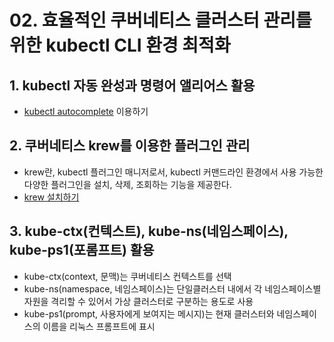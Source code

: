 # 02. 효율적인 쿠버네티스 클러스터 관리를 위한 kubectl CLI 환경 최적화

## 1. kubectl 자동 완성과 명령어 앨리어스 활용

- [kubectl autocomplete](https://kubernetes.io/ko/docs/tasks/tools/included/optional-kubectl-configs-bash-linux/) 이용하기

## 2. 쿠버네티스 krew를 이용한 플러그인 관리

- krew란, kubectl 플러그인 매니저로서, kubectl 커맨드라인 환경에서 사용 가능한 다양한 플러그인을 설치, 삭제, 조회하는 기능을 제공한다.
- [krew 설치하기](https://krew.sigs.k8s.io/docs/user-guide/setup/install/)

## 3. kube-ctx(컨텍스트), kube-ns(네임스페이스), kube-ps1(포롬프트) 활용

- kube-ctx(context, 문맥)는 쿠버네티스 컨텍스트를 선택
- kube-ns(namespace, 네임스페이스)는 단일클러스터 내에서 각 네임스페이스별 자원을 격리할 수 있어서 가상 클러스터로 구분하는 용도로 사용
- kube-ps1(prompt, 사용자에게 보여지는 메시지)는 현재 클러스터와 네임스페이스의 이름을 리눅스 프롬프트에 표시
